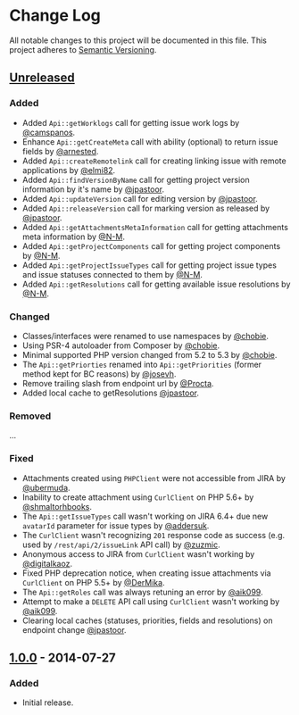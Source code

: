 # Change Log
All notable changes to this project will be documented in this file.
This project adheres to [Semantic Versioning](http://semver.org/).

## [Unreleased]
### Added
- Added `Api::getWorklogs` call for getting issue work logs by [@camspanos].
- Enhance `Api::getCreateMeta` call with ability (optional) to return issue fields by [@arnested].
- Added `Api::createRemotelink` call for creating linking issue with remote applications by [@elmi82].
- Added `Api::findVersionByName` call for getting project version information by it's name by [@jpastoor].
- Added `Api::updateVersion` call for editing version by [@jpastoor].
- Added `Api::releaseVersion` call for marking version as released by [@jpastoor].
- Added `Api::getAttachmentsMetaInformation` call for getting attachments meta information by [@N-M].
- Added `Api::getProjectComponents` call for getting project components by [@N-M].
- Added `Api::getProjectIssueTypes` call for getting project issue types and issue statuses connected to them by [@N-M].
- Added `Api::getResolutions` call for getting available issue resolutions by [@N-M].

### Changed
- Classes/interfaces were renamed to use namespaces by [@chobie].
- Using PSR-4 autoloader from Composer by [@chobie].
- Minimal supported PHP version changed from 5.2 to 5.3 by [@chobie].
- The `Api::getPriorties` renamed into `Api::getPriorities` (former method kept for BC reasons) by [@josevh].
- Remove trailing slash from endpoint url by [@Procta].
- Added local cache to getResolutions [@jpastoor].

### Removed
...

### Fixed
- Attachments created using `PHPClient` were not accessible from JIRA by [@ubermuda].
- Inability to create attachment using `CurlClient` on PHP 5.6+ by [@shmaltorhbooks].
- The `Api::getIssueTypes` call wasn't working on JIRA 6.4+ due new `avatarId` parameter for issue types by [@addersuk].
- The `CurlClient` wasn't recognizing `201` response code as success (e.g. used by `/rest/api/2/issueLink` API call) by [@zuzmic].
- Anonymous access to JIRA from `CurlClient` wasn't working by [@digitalkaoz].
- Fixed PHP deprecation notice, when creating issue attachments via `CurlClient` on PHP 5.5+ by [@DerMika].
- The `Api::getRoles` call was always retuning an error by [@aik099].
- Attempt to make a `DELETE` API call using `CurlClient` wasn't working by [@aik099].
- Clearing local caches (statuses, priorities, fields and resolutions) on endpoint change [@jpastoor].

## [1.0.0] - 2014-07-27
### Added
- Initial release.

[Unreleased]: https://github.com/chobie/jira-api-restclient/compare/v1.0.0...HEAD
[1.0.0]: https://github.com/chobie/jira-api-restclient/compare/b86f47129509bb27ae11d136fed67b70a27fd3be...v1.0.0
[@camspanos]: https://github.com/camspanos
[@arnested]: https://github.com/arnested
[@elmi82]: https://github.com/elmi82
[@jpastoor]: https://github.com/jpastoor
[@N-M]: https://github.com/N-M
[@chobie]: https://github.com/chobie
[@josevh]: https://github.com/josevh
[@Procta]: https://github.com/Procta
[@ubermuda]: https://github.com/ubermuda
[@shmaltorhbooks]: https://github.com/shmaltorhbooks
[@addersuk]: https://github.com/addersuk
[@zuzmic]: https://github.com/zuzmic
[@digitalkaoz]: https://github.com/digitalkaoz
[@DerMika]: https://github.com/DerMika
[@aik099]: https://github.com/aik099
